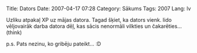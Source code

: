 Title: Dators
Date: 2007-04-17 07:28
Category: Sākums
Tags: 2007
Lang: lv

Uzliku atpakaļ XP uz mājas datora. Tagad šķiet, ka dators vienk. lido vēljovairāk darba datora dēļ, kas sācis nenormāli vilkties un čakarēties... (think)

p.s. Pats nezinu, ko gribēju pateikt... :D
